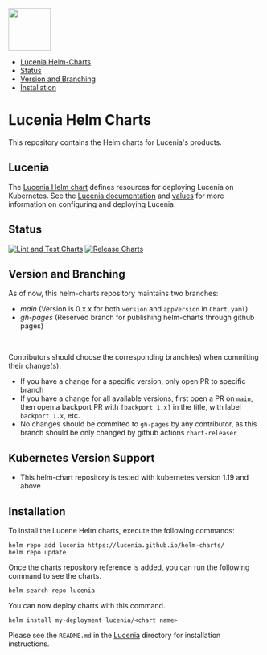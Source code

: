 <img src="https://lucenia.io/wp-content/uploads/2024/07/Asset_38Lucenia_H_LB_NS.png" height="84px">

- [Lucenia Helm-Charts](#lucenia-helm-charts)
- [Status](#status)
- [Version and Branching](#version-and-branching)
- [Installation](#installation)


# Lucenia Helm Charts

This repository contains the Helm charts for Lucenia's products.

## Lucenia

The [Lucenia Helm chart](./lucenia) defines resources for deploying Lucenia on Kubernetes. See the [Lucenia documentation](./lucenia/README.md) and [values](./lucenia/values.yaml) for more information on configuring and deploying Lucenia.

## Status

[![Lint and Test Charts](https://github.com/lucenia/helm-charts/actions/workflows/lint-test.yaml/badge.svg)](https://github.com/lucenia/helm-charts/actions/workflows/lint-test.yaml)
 [![Release Charts](https://github.com/lucenia/helm-charts/actions/workflows/release.yaml/badge.svg)](https://github.com/lucenia/helm-charts/actions/workflows/release.yaml)

## Version and Branching
As of now, this helm-charts repository maintains two branches:
* _main_ (Version is 0.x.x for both `version` and `appVersion` in `Chart.yaml`)
* _gh-pages_ (Reserved branch for publishing helm-charts through github pages)
<br>

Contributors should choose the corresponding branch(es) when commiting their change(s):
* If you have a change for a specific version, only open PR to specific branch
* If you have a change for all available versions, first open a PR on `main`, then open a backport PR with `[backport 1.x]` in the title, with label `backport 1.x`, etc.
* No changes should be commited to `gh-pages` by any contributor, as this branch should be only changed by github actions `chart-releaser` 

## Kubernetes Version Support
* This helm-chart repository is tested with kubernetes version 1.19 and above

## Installation

To install the Lucene Helm charts, execute the following commands:

```shell
helm repo add lucenia https://lucenia.github.io/helm-charts/
helm repo update
```

Once the charts repository reference is added, you can run the following command to see the charts.

```shell
helm search repo lucenia
```

You can now deploy charts with this command.

```shell
helm install my-deployment lucenia/<chart name>
```

Please see the `README.md` in the [Lucenia](charts/lucenia) directory for installation instructions.
